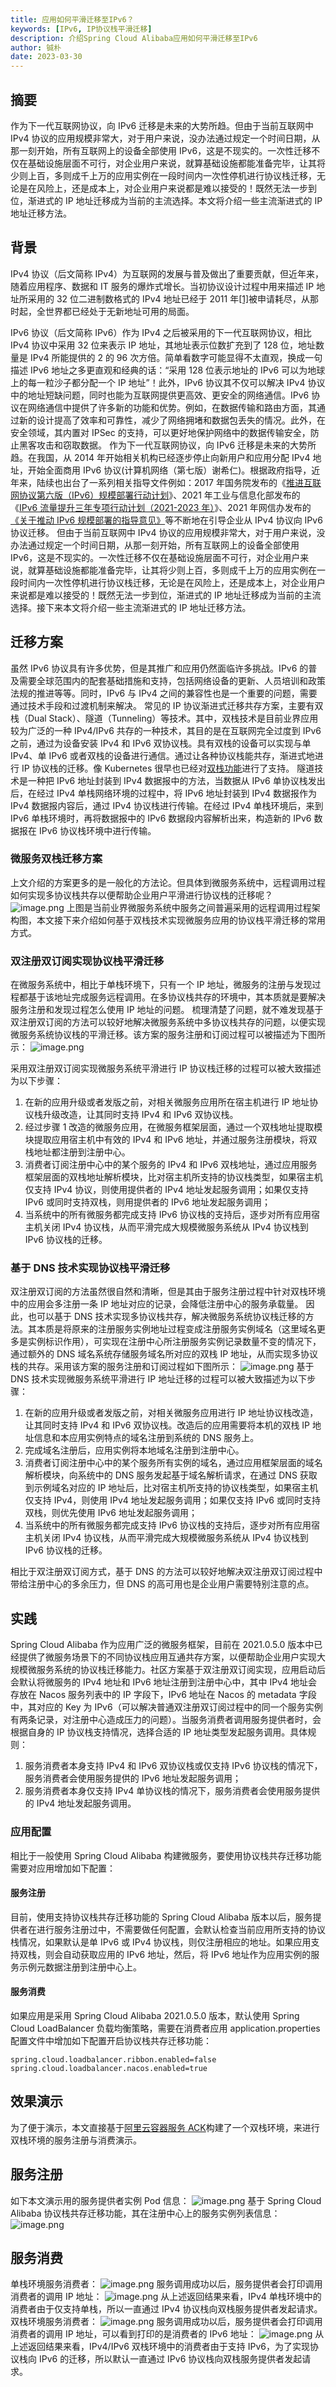 ```yaml
---
title: 应用如何平滑迁移至IPv6？
keywords: [IPv6, IP协议栈平滑迁移]
description: 介绍Spring Cloud Alibaba应用如何平滑迁移至IPv6
author: 铖朴
date: 2023-03-30
---
```


## 摘要

作为下一代互联网协议，向 IPv6 迁移是未来的大势所趋。但由于当前互联网中 IPv4 协议的应用规模非常大，对于用户来说，没办法通过规定一个时间日期，从那一刻开始，所有互联网上的设备全部使用 IPv6，这是不现实的。一次性迁移不仅在基础设施层面不可行，对企业用户来说，就算基础设施都能准备完毕，让其将少则上百，多则成千上万的应用实例在一段时间内一次性停机进行协议栈迁移，无论是在风险上，还是成本上，对企业用户来说都是难以接受的！既然无法一步到位，渐进式的 IP 地址迁移成为当前的主流选择。本文将介绍一些主流渐进式的 IP 地址迁移方法。

<!--truncate-->

## 背景

IPv4 协议（后文简称 IPv4）为互联网的发展与普及做出了重要贡献，但近年来，随着应用程序、数据和 IT 服务的爆炸式增长。当初协议设计过程中用来描述 IP 地址所采用的 32 位二进制数格式的 IPv4 地址已经于 2011 年[[1]](https://www.infoq.cn/article/vpdcmupcw3mev3l2kx41)被申请耗尽，从那时起，全世界都已经处于无新地址可用的局面。

IPv6 协议（后文简称 IPv6）作为 IPv4 之后被采用的下一代互联网协议，相比 IPv4 协议中采用 32 位来表示 IP 地址，其地址表示位数扩充到了 128 位，地址数量是 IPv4 所能提供的 2 的 96 次方倍。简单看数字可能显得不太直观，换成一句描述 IPv6 地址之多更直观和经典的话：“采用 128 位表示地址的 IPv6 可以为地球上的每一粒沙子都分配一个 IP 地址”！此外，IPv6 协议其不仅可以解决 IPv4 协议中的地址短缺问题，同时也能为互联网提供更高效、更安全的网络通信。IPv6 协议在网络通信中提供了许多新的功能和优势。例如，在数据传输和路由方面，其通过新的设计提高了效率和可靠性，减少了网络拥堵和数据包丢失的情况。此外，在安全领域，其内置对 IPSec 的支持，可以更好地保护网络中的数据传输安全，防止黑客攻击和窃取数据。
作为下一代互联网协议，向 IPv6 迁移是未来的大势所趋。在我国，从 2014 年开始相关机构已经逐步停止向新用户和应用分配 IPv4 地址，开始全面商用 IPv6 协议(计算机网络（第七版）谢希仁)。根据政府指导，近年来，陆续也出台了一系列相关指导文件例如：2017 年国务院发布的《[推进互联网协议第六版（IPv6）规模部署行动计划](http://www.gov.cn/zhengce/2017-11/26/content_5242389.htm)》、2021 年工业与信息化部发布的《[IPv6 流量提升三年专项行动计划（2021-2023 年）](http://www.xinhuanet.com/info/2021-07/09/c_1310052164.htm)》、2021 年网信办发布的[《关于推动 IPv6 规模部署的指导意见》](http://www.gov.cn/zhengce/zhengceku/2021-07/23/content_5626963.htm)等不断地在引导企业从 IPv4 协议向 IPv6 协议迁移。
但由于当前互联网中 IPv4 协议的应用规模非常大，对于用户来说，没办法通过规定一个时间日期，从那一刻开始，所有互联网上的设备全部使用 IPv6，这是不现实的。一次性迁移不仅在基础设施层面不可行，对企业用户来说，就算基础设施都能准备完毕，让其将少则上百，多则成千上万的应用实例在一段时间内一次性停机进行协议栈迁移，无论是在风险上，还是成本上，对企业用户来说都是难以接受的！既然无法一步到位，渐进式的 IP 地址迁移成为当前的主流选择。接下来本文将介绍一些主流渐进式的 IP 地址迁移方法。

## 迁移方案

虽然 IPv6 协议具有许多优势，但是其推广和应用仍然面临许多挑战。IPv6 的普及需要全球范围内的配套基础措施和支持，包括网络设备的更新、人员培训和政策法规的推进等等。同时，IPv6 与 IPv4 之间的兼容性也是一个重要的问题，需要通过技术手段和过渡机制来解决。
常见的 IP 协议渐进式迁移共存方案，主要有双栈（Dual Stack）、隧道（Tunneling）等技术。其中，双栈技术是目前业界应用较为广泛的一种 IPv4/IPv6 共存的一种技术，其目的是在互联网完全过度到 IPv6 之前，通过为设备安装 IPv4 和 IPv6 双协议栈。具有双栈的设备可以实现与单 IPv4、单 IPv6 或者双栈的设备进行通信。通过让各种协议栈能共存，渐进式地进行 IP 协议栈的迁移。像 Kubernetes 很早也已经对[双栈功能](https://kubernetes.io/zh-cn/docs/concepts/services-networking/dual-stack/)进行了支持。
隧道技术是一种把 IPv6 地址封装到 IPv4 数据报中的方法，当数据从 IPv6 单协议栈发出后，在经过 IPv4 单栈网络环境的过程中，将 IPv6 地址封装到 IPv4 数据报作为 IPv4 数据报内容后，通过 IPv4 协议栈进行传输。在经过 IPv4 单栈环境后，来到 IPv6 单栈环境时，再将数据报中的 IPv6 数据段内容解析出来，构造新的 IPv6 数据报在 IPv6 协议栈环境中进行传输。

### 微服务双栈迁移方案

上文介绍的方案更多的是一般化的方法论。但具体到微服务系统中，远程调用过程如何实现多协议栈共存以便帮助企业用户平滑进行协议栈的迁移呢？
![image.png](https://intranetproxy.alipay.com/skylark/lark/0/2023/png/21257183/1679207793618-9c431106-93a2-452f-be71-32185f826569.png#clientId=u0b49bd32-d731-4&from=paste&height=386&id=F7Hec&name=image.png&originHeight=772&originWidth=1464&originalType=binary&ratio=2&rotation=0&showTitle=false&size=71775&status=done&style=none&taskId=u05d69bc5-9d7e-4646-987b-e869da537ba&title=&width=732)
上图是当前业界微服务系统中服务之间普遍采用的远程调用过程架构图，本文接下来介绍如何基于双栈技术实现微服务应用的协议栈平滑迁移的常用方式。

### 双注册双订阅实现协议栈平滑迁移

在微服务系统中，相比于单栈环境下，只有一个 IP 地址，微服务的注册与发现过程都基于该地址完成服务远程调用。在多协议栈共存的环境中，其本质就是要解决服务注册和发现过程怎么使用 IP 地址的问题。
梳理清楚了问题，就不难发现基于双注册双订阅的方法可以较好地解决微服务系统中多协议栈共存的问题，以便实现微服务系统协议栈的平滑迁移。该方案的服务注册和订阅过程可以被描述为下图所示：
![image.png](https://intranetproxy.alipay.com/skylark/lark/0/2023/png/21257183/1679216863247-e13d938b-a2a5-4965-b417-0d323d1c11fd.png#clientId=u21221381-1afe-4&from=paste&height=534&id=R9qXH&name=image.png&originHeight=1068&originWidth=1352&originalType=binary&ratio=2&rotation=0&showTitle=false&size=115412&status=done&style=none&taskId=u4adc2aaa-4fcc-4830-aca5-beccded9a22&title=&width=676)

采用双注册双订阅实现微服务系统平滑进行 IP 协议栈迁移的过程可以被大致描述为以下步骤：

1. 在新的应用升级或者发版之前，对相关微服务应用所在宿主机进行 IP 地址协议栈升级改造，让其同时支持 IPv4 和 IPv6 双协议栈。
2. 经过步骤 1 改造的微服务应用，在微服务框架层面，通过一个双栈地址提取模块提取应用宿主机中有效的 IPv4 和 IPv6 地址，并通过服务注册模块，将双栈地址都注册到注册中心。
3. 消费者订阅注册中心中的某个服务的 IPv4 和 IPv6 双栈地址，通过应用服务框架层面的双栈地址解析模块，比对宿主机所支持的协议栈类型，如果宿主机仅支持 IPv4 协议，则使用提供者的 IPv4 地址发起服务调用；如果仅支持 IPv6 或同时支持双栈，则用提供者的 IPv6 地址发起服务调用；
4. 当系统中的所有微服务都完成支持 IPv6 协议栈的支持后，逐步对所有应用宿主机关闭 IPv4 协议栈，从而平滑完成大规模微服务系统从 IPv4 协议栈到 IPv6 协议栈的迁移。

### 基于 DNS 技术实现协议栈平滑迁移

双注册双订阅的方法虽然很自然和清晰，但是其由于服务注册过程中针对双栈环境中的应用会多注册一条 IP 地址对应的记录，会降低注册中心的服务承载量。
因此，也可以基于 DNS 技术实现多协议栈共存，解决微服务系统协议栈迁移的方法。其本质是将原来的注册服务实例地址过程变成注册服务实例域名（这里域名更多是实例标识作用），可实现在注册中心所注册服务实例记录数量不变的情况下，通过额外的 DNS 域名系统存储服务域名所对应的双栈 IP 地址，从而实现多协议栈的共存。采用该方案的服务注册和订阅过程如下图所示：
![image.png](https://intranetproxy.alipay.com/skylark/lark/0/2023/png/21257183/1679217073664-4fc6c45d-b58c-4ae7-b446-ba0c3ff60400.png#clientId=u21221381-1afe-4&from=paste&height=462&id=u23c7c9fd&name=image.png&originHeight=924&originWidth=1600&originalType=binary&ratio=2&rotation=0&showTitle=false&size=141458&status=done&style=none&taskId=ud6e287ba-8c6f-404a-975b-53976811967&title=&width=800)
基于 DNS 技术实现微服务系统平滑进行 IP 地址迁移的过程可以被大致描述为以下步骤：

1. 在新的应用升级或者发版之前，对相关微服务应用进行 IP 地址协议栈改造，让其同时支持 IPv4 和 IPv6 双协议栈。改造后的应用需要将本机的双栈 IP 地址信息和本应用实例特点的域名注册到系统的 DNS 服务上。
2. 完成域名注册后，应用实例将本地域名注册到注册中心。
3. 消费者订阅注册中心中的某个服务所有实例的域名，通过应用框架层面的域名解析模块，向系统中的 DNS 服务发起基于域名解析请求，在通过 DNS 获取到示例域名对应的 IP 地址后，比对宿主机所支持的协议栈类型，如果宿主机仅支持 IPv4，则使用 IPv4 地址发起服务调用；如果仅支持 IPv6 或同时支持双栈，则优先使用 IPv6 地址发起服务调用；
4. 当系统中的所有微服务都完成支持 IPv6 协议栈的支持后，逐步对所有应用宿主机关闭 IPv4 协议栈，从而平滑完成大规模微服务系统从 IPv4 协议栈到 IPv6 协议栈的迁移。

相比于双注册双订阅方式，基于 DNS 的方法可以较好地解决双注册双订阅过程中带给注册中心的多余压力，但 DNS 的高可用也是企业用户需要特别注意的点。

## 实践

Spring Cloud Alibaba 作为应用广泛的微服务框架，目前在 2021.0.5.0 版本中已经提供了微服务场景下的不同协议栈应用互通共存方案，以便帮助企业用户实现大规模微服务系统的协议栈迁移能力。社区方案基于双注册双订阅实现，应用启动后会默认将微服务的 IPv4 地址和 IPv6 地址注册到注册中心中，其中 IPv4 地址会存放在 Nacos 服务列表中的 IP 字段下，IPv6 地址在 Nacos 的 metadata 字段中，其对应的 Key 为 IPv6（可以解决普通双注册双订阅过程中的同一个服务实例有两条记录，对注册中心造成压力的问题）。当服务消费者调用服务提供者时，会根据自身的 IP 协议栈支持情况，选择合适的 IP 地址类型发起服务调用。具体规则：

1. 服务消费者本身支持 IPv4 和 IPv6 双协议栈或仅支持 IPv6 协议栈的情况下，服务消费者会使用服务提供的 IPv6 地址发起服务调用；
2. 服务消费者本身仅支持 IPv4 单协议栈的情况下，服务消费者会使用服务提供的 IPv4 地址发起服务调用。

### 应用配置

相比于一般使用 Spring Cloud Alibaba 构建微服务，要使用协议栈共存迁移功能需要对应用增加如下配置：

#### 服务注册

目前，使用支持协议栈共存迁移功能的 Spring Cloud Alibaba 版本以后，服务提供者在进行服务注册过中，不需要做任何配置，会默认检查当前应用所支持的协议栈情况，如果默认是单 IPv6 或 IPv4 协议栈，则仅注册相应的地址。如果应用支持双栈，则会自动获取应用的 IPv6 地址，然后，将 IPv6 地址作为应用实例的服务示例元数据注册到注册中心上。

#### 服务消费

如果应用是采用 Spring Cloud Alibaba 2021.0.5.0 版本，默认使用 Spring Cloud LoadBalancer 负载均衡策略，需要在消费者应用 application.properties 配置文件中增加如下配置开启协议栈共存迁移功能：

```properties
spring.cloud.loadbalancer.ribbon.enabled=false
spring.cloud.loadbalancer.nacos.enabled=true
```

## 效果演示

为了便于演示，本文直接基于[阿里云容器服务 ACK](https://www.aliyun.com/product/kubernetes)构建了一个双栈环境，来进行双栈环境的服务注册与消费演示。

## 服务注册

如下本文演示用的服务提供者实例 Pod 信息：
![image.png](https://intranetproxy.alipay.com/skylark/lark/0/2023/png/21257183/1679227819209-cb1b2ad6-4402-4075-aced-065f76160da4.png#clientId=uf73c13f1-991a-4&from=paste&height=156&id=u81a5cd10&name=image.png&originHeight=312&originWidth=2446&originalType=binary&ratio=2&rotation=0&showTitle=false&size=204807&status=done&style=none&taskId=uefd0add8-a6af-4436-807e-6606dc783fd&title=&width=1223)
基于 Spring Cloud Alibaba 协议栈共存迁移功能，其在注册中心上的服务实例列表信息：
![image.png](https://intranetproxy.alipay.com/skylark/lark/0/2023/png/21257183/1679227850292-4c9d3cae-9a3a-4464-b863-17d4390bbb17.png#clientId=uf73c13f1-991a-4&from=paste&height=126&id=u78988947&name=image.png&originHeight=252&originWidth=2554&originalType=binary&ratio=2&rotation=0&showTitle=false&size=143946&status=done&style=none&taskId=u05f1052d-335b-4533-a72e-66a703f4b3d&title=&width=1277)

## 服务消费

单栈环境服务消费者：
![image.png](https://intranetproxy.alipay.com/skylark/lark/0/2023/png/21257183/1679280217276-9e3cd3dc-b181-49a9-b6cf-c156e6720112.png#clientId=uf73c13f1-991a-4&from=paste&height=154&id=u326c0cf1&name=image.png&originHeight=308&originWidth=2462&originalType=binary&ratio=2&rotation=0&showTitle=false&size=181070&status=done&style=none&taskId=uddf23c9b-d437-4022-8d3b-9b3edf72c14&title=&width=1231)
服务调用成功以后，服务提供者会打印调用消费者的调用 IP 地址：
![image.png](https://intranetproxy.alipay.com/skylark/lark/0/2023/png/21257183/1679280312813-4cb6d6e3-8a65-4be4-8660-b8af1cbecc23.png#clientId=uf73c13f1-991a-4&from=paste&height=181&id=u77731e53&name=image.png&originHeight=362&originWidth=2248&originalType=binary&ratio=2&rotation=0&showTitle=false&size=185950&status=done&style=none&taskId=u1b6c29bc-8997-4926-affd-f4a5f252ff3&title=&width=1124)
从上述返回结果来看，IPv4 单栈环境中的消费者由于仅支持单栈，所以一直通过 IPv4 协议栈向双栈服务提供者发起请求。
双栈环境服务消费者：
![image.png](https://intranetproxy.alipay.com/skylark/lark/0/2023/png/21257183/1679280399202-87209390-cddf-4f48-b53c-d035f67312c9.png#clientId=uf73c13f1-991a-4&from=paste&height=153&id=u7b1bfd9e&name=image.png&originHeight=306&originWidth=2436&originalType=binary&ratio=2&rotation=0&showTitle=false&size=192353&status=done&style=none&taskId=u4f98585e-d87d-466b-b7de-0c6d25df563&title=&width=1218)
服务调用成功以后，服务提供者会打印调用消费者的调用 IP 地址，可以看到打印的是消费者的 IPv6 地址：
![image.png](https://intranetproxy.alipay.com/skylark/lark/0/2023/png/21257183/1679280496522-771aa27f-3c61-4c27-b2ba-931bfa3702d0.png#clientId=uf73c13f1-991a-4&from=paste&height=155&id=u808935b7&name=image.png&originHeight=310&originWidth=2252&originalType=binary&ratio=2&rotation=0&showTitle=false&size=202478&status=done&style=none&taskId=u68cd3a36-1de8-4598-b73d-c027faf51f8&title=&width=1126)
从上述返回结果来看，IPv4/IPv6 双栈环境中的消费者由于支持 IPv6，为了实现协议栈向 IPv6 的迁移，所以默认一直通过 IPv6 协议栈向双栈服务提供者发起请求。
